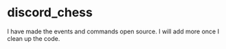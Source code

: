 # discord_chess
I have made the events and commands open source. I will add more once I clean up the code.
